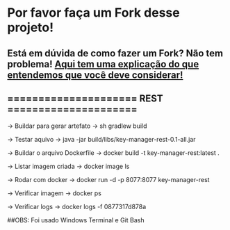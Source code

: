 # Por favor faça um Fork desse projeto!

## Está em dúvida de como fazer um Fork? Não tem problema! [Aqui tem uma explicação do que entendemos que você deve considerar!](https://docs.github.com/en/github/getting-started-with-github/fork-a-repo)

## ===================== REST =====================
-> Buildar para gerar artefato
-> sh gradlew build

-> Testar aquivo
-> java -jar build/libs/key-manager-rest-0.1-all.jar

-> Buildar o arquivo Dockerfile
-> docker build -t key-manager-rest:latest .

-> Listar imagem criada
-> docker image ls

-> Rodar com docker
-> docker run -d -p 8077:8077 key-manager-rest

-> Verificar imagem
-> docker ps

-> Verificar logs
-> docker logs -f 0877317d878a

##OBS: Foi usado Windows Terminal e Git Bash
